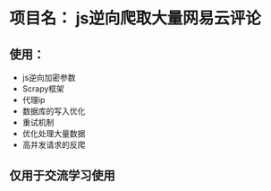 # 项目名： js逆向爬取大量网易云评论
## 使用：
- js逆向加密参数
- Scrapy框架 
- 代理ip
- 数据库的写入优化
- 重试机制
- 优化处理大量数据
- 高并发请求的反爬

## 仅用于交流学习使用 
